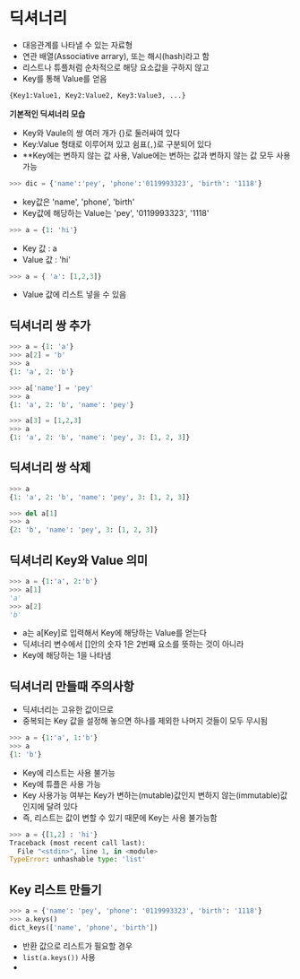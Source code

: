 # 딕셔너리
- 대응관계를 나타낼 수 있는 자료형
- 연관 배열(Associative arrary), 또는 해시(hash)라고 함
- 리스트나 튜플처럼 순차적으로 해당 요소값을 구하지 않고
- Key를 통해 Value를 얻음
```python
{Key1:Value1, Key2:Value2, Key3:Value3, ...}
```
**기본적인 딕셔너리 모습**
- Key와 Vaule의 쌍 여러 개가 {}로 둘러싸여 있다
- Key:Value 형태로 이루어져 있고 쉼표(`,`)로 구분되어 있다
- **Key에는 변하지 않는 값 사용, Value에는 변하는 값과 변하지 않는 값 모두 사용 가능
```python
>>> dic = {'name':'pey', 'phone':'0119993323', 'birth': '1118'}
```
- key값은 'name', 'phone', 'birth'
- Key값에 해당하는 Value는 'pey', '0119993323', '1118'
```python
>>> a = {1: 'hi'}
```
- Key 값 : a
- Value 값 : 'hi'
```python
>>> a = { 'a': [1,2,3]}
```
- Value 값에 리스트 넣을 수 있음

## 딕셔너리 쌍 추가
```python
>>> a = {1: 'a'}
>>> a[2] = 'b'
>>> a
{1: 'a', 2: 'b'}
```

```python
>>> a['name'] = 'pey'
>>> a
{1: 'a', 2: 'b', 'name': 'pey'}
```

```python
>>> a[3] = [1,2,3]
>>> a
{1: 'a', 2: 'b', 'name': 'pey', 3: [1, 2, 3]}
```

## 딕셔너리 쌍 삭제
```python
>>> a
{1: 'a', 2: 'b', 'name': 'pey', 3: [1, 2, 3]}

>>> del a[1]
>>> a
{2: 'b', 'name': 'pey', 3: [1, 2, 3]}
```

## 딕셔너리 Key와 Value 의미
```python
>>> a = {1:'a', 2:'b'}
>>> a[1]
'a'
>>> a[2]
'b'
```
- a는 a[Key]로 입력해서 Key에 해당하는 Value를 얻는다
- 딕셔너리 변수에서 []안의 숫자 1은 2번째 요소를 뜻하는 것이 아니라
- Key에 해당하는 1을 나타냄

## 딕셔너리 만들때 주의사항
- 딕셔너리는 고유한 값이므로
- 중복되는 Key 값을 설정해 놓으면 하나를 제외한 나머지 것들이 모두 무시됨
```python
>>> a = {1:'a', 1:'b'}
>>> a
{1: 'b'}
```
- Key에 리스트는 사용 불가능
- Key에 튜플은 사용 가능
- Key 사용가능 여부는 Key가 변하는(mutable)값인지 변하지 않는(immutable)값인지에 달려 있다
- 즉, 리스트는 값이 변할 수 있기 때문에 Key는 사용 불가능함
```python
>>> a = {[1,2] : 'hi'}
Traceback (most recent call last):
  File "<stdin>", line 1, in <module>
TypeError: unhashable type: 'list'
```

## Key 리스트 만들기
```python
>>> a = {'name': 'pey', 'phone': '0119993323', 'birth': '1118'}
>>> a.keys()
dict_keys(['name', 'phone', 'birth'])
```
- 반환 값으로 리스트가 필요할 경우
- `list(a.keys())` 사용
- 
